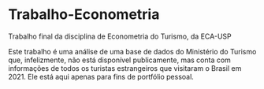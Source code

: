 # Trabalho-Econometria
Trabalho final da disciplina de Econometria do Turismo, da ECA-USP

Este trabalho é uma análise de uma base de dados do Ministério do Turismo que, infelizmente, não está disponível publicamente, mas conta com informações de todos os turistas estrangeiros que visitaram o Brasil em 2021.
Ele está aqui apenas para fins de portfólio pessoal.

